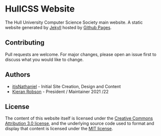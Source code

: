 # HullCSS Website

The Hull University Computer Science Society main website. A static website generated by [Jekyll](https://jekyllrb.com/) hosted by [Github Pages](https://pages.github.com/).

## Contributing

Pull requests are welcome. For major changes, please open an issue first to discuss what you would like to change.

## Authors

* [itisNathaniel](https://github.com/itisNathaniel) - Initial Site Creation, Design and Content
* [Kieran Robson](https://github.com/KieranRobson) - President / Maintainer 2021 /22

## License

The content of this website itself is licensed under the [Creative Commons Attribution 3.0 license](http://creativecommons.org/licenses/by/3.0/us/deed.en_US), and the underlying source code used to format and display that content is licensed under the [MIT license](http://opensource.org/licenses/mit-license.php).
